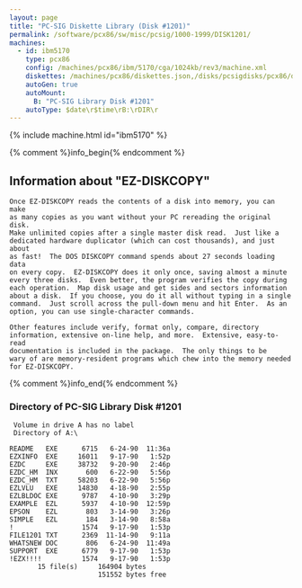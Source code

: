 ```yaml
---
layout: page
title: "PC-SIG Diskette Library (Disk #1201)"
permalink: /software/pcx86/sw/misc/pcsig/1000-1999/DISK1201/
machines:
  - id: ibm5170
    type: pcx86
    config: /machines/pcx86/ibm/5170/cga/1024kb/rev3/machine.xml
    diskettes: /machines/pcx86/diskettes.json,/disks/pcsigdisks/pcx86/diskettes.json
    autoGen: true
    autoMount:
      B: "PC-SIG Library Disk #1201"
    autoType: $date\r$time\rB:\rDIR\r
---
```


{% include machine.html id="ibm5170" %}

{% comment %}info_begin{% endcomment %}

## Information about "EZ-DISKCOPY"

    Once EZ-DISKCOPY reads the contents of a disk into memory, you can make
    as many copies as you want without your PC rereading the original disk.
    Make unlimited copies after a single master disk read.  Just like a
    dedicated hardware duplicator (which can cost thousands), and just about
    as fast!  The DOS DISKCOPY command spends about 27 seconds loading data
    on every copy.  EZ-DISKCOPY does it only once, saving almost a minute
    every three disks.  Even better, the program verifies the copy during
    each operation.  Map disk usage and get sides and sectors information
    about a disk.  If you choose, you do it all without typing in a single
    command.  Just scroll across the pull-down menu and hit Enter.  As an
    option, you can use single-character commands.
    
    Other features include verify, format only, compare, directory
    information, extensive on-line help, and more.  Extensive, easy-to-read
    documentation is included in the package.  The only things to be
    wary of are memory-resident programs which chew into the memory needed
    for EZ-DISKCOPY.
{% comment %}info_end{% endcomment %}


### Directory of PC-SIG Library Disk #1201

     Volume in drive A has no label
     Directory of A:\

    README   EXE      6715   6-24-90  11:36a
    EZXINFO  EXE     16011   9-17-90   1:52p
    EZDC     EXE     38732   9-20-90   2:46p
    EZDC_HM  INX       600   6-22-90   5:56p
    EZDC_HM  TXT     58203   6-22-90   5:56p
    EZLVLU   EXE     14830   4-18-90   2:55p
    EZLBLDOC EXE      9787   4-10-90   3:29p
    EXAMPLE  EZL      5937   4-10-90  12:59p
    EPSON    EZL       803   3-14-90   3:26p
    SIMPLE   EZL       184   3-14-90   8:58a
    !                 1574   9-17-90   1:53p
    FILE1201 TXT      2369  11-14-90   9:11a
    WHATSNEW DOC       806   6-24-90  11:49a
    SUPPORT  EXE      6779   9-17-90   1:53p
    !EZX!!!!          1574   9-17-90   1:53p
           15 file(s)     164904 bytes
                          151552 bytes free
